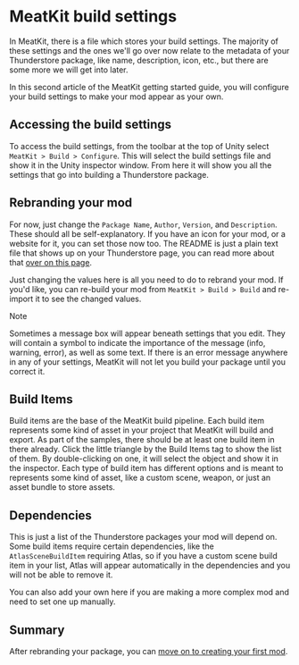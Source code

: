 ﻿# MeatKit build settings
In MeatKit, there is a file which stores your build settings. The majority of these settings and the ones we'll go over now relate to the metadata of your Thunderstore package, like name, description, icon, etc., but there are some more we will get into later.

In this second article of the MeatKit getting started guide, you will configure your build settings to make your mod appear as your own.

## Accessing the build settings
To access the build settings, from the toolbar at the top of Unity select `MeatKit > Build > Configure`. This will select the build settings file and show it in the Unity inspector window. From here it will show you all the settings that go into building a Thunderstore package.

## Rebranding your mod
For now, just change the `Package Name`, `Author`, `Version`, and `Description`. These should all be self-explanatory. If you have an icon for your mod, or a website for it, you can set those now too. The README is just a plain text file that shows up on your Thunderstore page, you can read more about that [over on this page](../../thunderstore/uploading.md).

Just changing the values here is all you need to do to rebrand your mod. If you'd like, you can re-build your mod from `MeatKit > Build > Build` and re-import it to see the changed values.

> [!NOTE]
> Sometimes a message box will appear beneath settings that you edit. They will contain a symbol to indicate the importance of the message (info, warning, error), as well as some text. If there is an error message anywhere in any of your settings, MeatKit will not let you build your package until you correct it. 

## Build Items
Build items are the base of the MeatKit build pipeline. Each build item represents some kind of asset in your project that MeatKit will build and export.
As part of the samples, there should be at least one build item in there already. Click the little triangle by the Build Items tag to show the list of them.
By double-clicking on one, it will select the object and show it in the inspector. Each type of build item has different options and is meant to represents 
some kind of asset, like a custom scene, weapon, or just an asset bundle to store assets.

## Dependencies
This is just a list of the Thunderstore packages your mod will depend on. Some build items require certain dependencies, like the `AtlasSceneBuildItem` requiring Atlas, so if you have a custom scene build item in your list, Atlas will appear automatically in the dependencies and you will not be able to remove it.

You can also add your own here if you are making a more complex mod and need to set one up manually.

## Summary
After rebranding your package, you can [move on to creating your first mod](3_creating.md).
